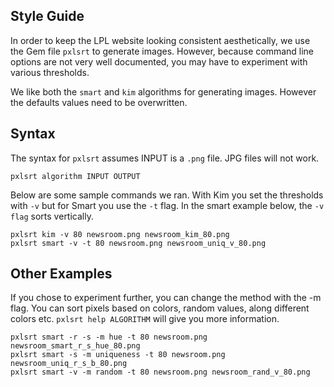 
## Style Guide

In order to keep the LPL website looking consistent aesthetically, we use the Gem file `pxlsrt` to generate images. However, because command line options are not very well documented, you may have to experiment with various thresholds.

We like both the `smart` and `kim` algorithms for generating images. However the defaults values need to be overwritten.

## Syntax

The syntax for `pxlsrt` assumes INPUT is a `.png` file. JPG files will not work.

```
pxlsrt algorithm INPUT OUTPUT
```

Below are some sample commands we ran. With Kim you set the thresholds with `-v` but for Smart you use the `-t` flag. In the smart example below, the `-v flag` sorts vertically.

```
pxlsrt kim -v 80 newsroom.png newsroom_kim_80.png
pxlsrt smart -v -t 80 newsroom.png newsroom_uniq_v_80.png
```

## Other Examples

If you chose to experiment further, you can change the method with the -m flag. You can sort pixels based on colors, random values, along different colors etc. `pxlsrt help ALGORITHM` will give you more information.

```
pxlsrt smart -r -s -m hue -t 80 newsroom.png newsroom_smart_r_s_hue_80.png
pxlsrt smart -s -m uniqueness -t 80 newsroom.png newsroom_uniq_r_s_b_80.png
pxlsrt smart -v -m random -t 80 newsroom.png newsroom_rand_v_80.png
```
